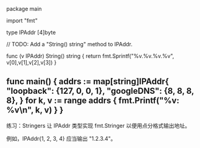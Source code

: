 package main

import "fmt"

type IPAddr [4]byte

// TODO: Add a "String() string" method to IPAddr.

func (v IPAddr) String() string {
	return fmt.Sprintf("%v.%v.%v.%v", v[0],v[1],v[2],v[3])
}

func main() {
	addrs := map[string]IPAddr{
		"loopback":  {127, 0, 0, 1},
		"googleDNS": {8, 8, 8, 8},
	}
	for k, v := range addrs {
		fmt.Printf("%v: %v\n", k, v)
	}
}
-----------

练习：Stringers
让 IPAddr 类型实现 fmt.Stringer 以便用点分格式输出地址。

例如，IPAddr{1, 2, 3, 4} 应当输出 "1.2.3.4"。